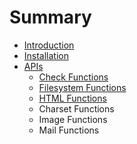 # Summary

* [Introduction](README.md)
* [Installation](installation.md)
* [APIs](apis.md)
   * [Check Functions](check_functions.md)
   * [Filesystem Functions](filesystem_functions.md)
   * [HTML Functions](html_functions.md)
   * Charset Functions
   * Image Functions
   * Mail Functions

